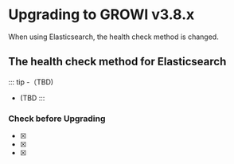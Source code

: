 # Upgrading to GROWI v3.8.x

When using Elasticsearch, the health check method is changed.


## The health check method for Elasticsearch

::: tip
-（TBD)

- (TBD
:::

###


### Check before Upgrading

- [x]
- [x]
- [x]


